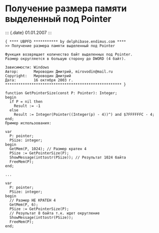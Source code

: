 Получение размера памяти выделенный под Pointer
===============================================

::: {.date}
01.01.2007
:::

    { **** UBPFD *********** by delphibase.endimus.com ****
    >> Получение размера памяти выделенный под Pointer
     
    Функция возврящает количество байт выделенных под Pointer.
    Размер округляется в большую сторону до DWORD (4 байт).
     
    Зависимости: Windows
    Автор:       Мироводин Дмитрий, mirovodin@mail.ru
    Copyright:   Мироводин Дмитрий
    Дата:        16 октября 2003 г.
    ***************************************************** }
     
    function GetPointerSize(const P: Pointer): Integer;
    begin
      if P = nil then
        Result := -1
      else
        Result := Integer(Pointer((Integer(p) - 4))^) and $7FFFFFFC - 4;
    end;
    Пример использования: 
     
    var
      P: pointer;
      PSize: integer;
    begin
      GetMem(P, 1024); // Размер кратен 4
      PSize := GetPointerSize(P);
      ShowMessage(inttostr(PSize)); // Результат 1024 байта
      FreeMem(P);
    end;
     
    ...
     
    var
      P: pointer;
      PSize: integer;
    begin
      // Размер НЕ КРАТЕН 4
      GetMem(P, 6);
      PSize := GetPointerSize(P);
      // Результат 8 байта т.к. идет округление
      ShowMessage(inttostr(PSize));
      FreeMem(P);
    end;

 
